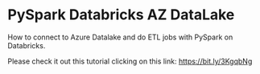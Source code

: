 # PySpark Databricks AZ DataLake

How to connect to Azure Datalake and do ETL jobs with PySpark on Databricks.

Please check it out this tutorial clicking on this link: https://bit.ly/3KgqbNg
